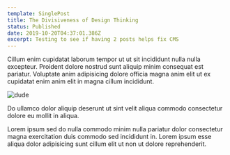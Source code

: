 ```yaml
---
template: SinglePost
title: The Divisiveness of Design Thinking
status: Published
date: 2019-10-20T04:37:01.386Z
excerpt: Testing to see if having 2 posts helps fix CMS
---
```

Cillum enim cupidatat laborum tempor ut ut sit incididunt nulla nulla excepteur. Proident dolore nostrud sunt aliquip minim consequat est pariatur.  Voluptate anim adipisicing dolore officia magna anim elit ut ex cupidatat enim anim elit in magna cillum incididunt.  

![dude](https://ucarecdn.com/3b65ec43-3764-4fb1-b74c-a6739ccc5feb/ "dude")

Do ullamco dolor aliquip deserunt ut sint velit aliqua commodo consectetur dolore eu mollit in aliqua.  

Lorem ipsum sed do nulla commodo minim nulla pariatur dolor consectetur magna exercitation duis commodo sed incididunt in.  Lorem ipsum esse aliqua dolor adipisicing sunt cillum elit ut non ut dolore reprehenderit.
